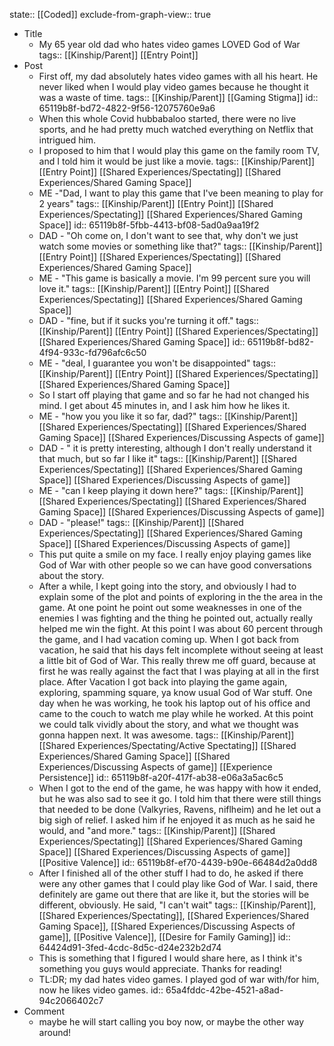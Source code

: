 state:: [[Coded]]
exclude-from-graph-view:: true

- Title
	- My 65 year old dad who hates video games LOVED God of War
	  tags:: [[Kinship/Parent]] [[Entry Point]]
- Post
	- First off, my dad absolutely hates video games with all his heart. He never liked when I would play video games because he thought it was a waste of time.
	  tags:: [[Kinship/Parent]] [[Gaming Stigma]]
	  id:: 65119b8f-bd72-4822-9f56-12075760e9a6
	- When this whole Covid hubbabaloo started, there were no live sports, and he had pretty much watched everything on Netflix that intrigued him.
	- I proposed to him that I would play this game on the family room TV, and I told him it would be just like a movie.
	  tags:: [[Kinship/Parent]] [[Entry Point]] [[Shared Experiences/Spectating]] [[Shared Experiences/Shared Gaming Space]]
	- ME -"Dad, I want to play this game that I've been meaning to play for 2 years"
	  tags:: [[Kinship/Parent]] [[Entry Point]] [[Shared Experiences/Spectating]] [[Shared Experiences/Shared Gaming Space]]
	  id:: 65119b8f-5fbb-4413-bf08-5ad0a9aa19f2
	- DAD - "Oh come on, I don't want to see that, why don't we just watch some movies or something like that?"
	  tags:: [[Kinship/Parent]] [[Entry Point]] [[Shared Experiences/Spectating]] [[Shared Experiences/Shared Gaming Space]]
	- ME - "This game is basically a movie. I'm 99 percent sure you will love it."
	  tags:: [[Kinship/Parent]] [[Entry Point]] [[Shared Experiences/Spectating]] [[Shared Experiences/Shared Gaming Space]]
	- DAD - "fine, but if it sucks you're turning it off."
	  tags:: [[Kinship/Parent]] [[Entry Point]] [[Shared Experiences/Spectating]] [[Shared Experiences/Shared Gaming Space]]
	  id:: 65119b8f-bd82-4f94-933c-fd796afc6c50
	- ME - "deal, I guarantee you won't be disappointed"
	  tags:: [[Kinship/Parent]] [[Entry Point]] [[Shared Experiences/Spectating]] [[Shared Experiences/Shared Gaming Space]]
	- So I start off playing that game and so far he had not changed his mind. I get about 45 minutes in, and I ask him how he likes it.
	- ME - "how you you like it so far, dad?"
	  tags:: [[Kinship/Parent]] [[Shared Experiences/Spectating]] [[Shared Experiences/Shared Gaming Space]] [[Shared Experiences/Discussing Aspects of game]]
	- DAD - " it is pretty interesting, although I don't really understand it that much, but so far I like it"
	  tags:: [[Kinship/Parent]] [[Shared Experiences/Spectating]] [[Shared Experiences/Shared Gaming Space]] [[Shared Experiences/Discussing Aspects of game]]
	- ME - "can I keep playing it down here?"
	  tags:: [[Kinship/Parent]] [[Shared Experiences/Spectating]] [[Shared Experiences/Shared Gaming Space]] [[Shared Experiences/Discussing Aspects of game]]
	- DAD - "please!"
	  tags:: [[Kinship/Parent]] [[Shared Experiences/Spectating]] [[Shared Experiences/Shared Gaming Space]] [[Shared Experiences/Discussing Aspects of game]]
	- This put quite a smile on my face. I really enjoy playing games like God of War with other people so we can have good conversations about the story.
	- After a while, I kept going into the story, and obviously I had to explain some of the plot and points of exploring in the the area in the game. At one point he point out some weaknesses in one of the enemies I was fighting and the thing he pointed out, actually really helped me win the fight. At this point I was about 60 percent through the game, and I had vacation coming up. When I got back from vacation, he said that his days felt incomplete without seeing at least a little bit of God of War. This really threw me off guard, because at first he was really against the fact that I was playing at all in the first place. After Vacation I got back into playing the game again, exploring, spamming square, ya know usual God of War stuff. One day when he was working, he took his laptop out of his office and came to the couch to watch me play while he worked. At this point we could talk vividly about the story, and what we thought was gonna happen next. It was awesome.
	  tags:: [[Kinship/Parent]] [[Shared Experiences/Spectating/Active Spectating]] [[Shared Experiences/Shared Gaming Space]] [[Shared Experiences/Discussing Aspects of game]] [[Experience Persistence]]
	  id:: 65119b8f-a20f-417f-ab38-e06a3a5ac6c5
	- When I got to the end of the game, he was happy with how it ended, but he was also sad to see it go. I told him that there were still things that needed to be done (Valkyries, Ravens, niflheim) and he let out a big sigh of relief. I asked him if he enjoyed it as much as he said he would, and "and more."
	  tags:: [[Kinship/Parent]] [[Shared Experiences/Spectating]] [[Shared Experiences/Shared Gaming Space]] [[Shared Experiences/Discussing Aspects of game]] [[Positive Valence]]
	  id:: 65119b8f-ef70-4439-b90e-66484d2a0dd8
	- After I finished all of the other stuff I had to do, he asked if there were any other games that I could play like God of War. I said, there definitely are game out there that are like it, but the stories will be different, obviously. He said, "I can't wait"
	  tags:: [[Kinship/Parent]], [[Shared Experiences/Spectating]], [[Shared Experiences/Shared Gaming Space]], [[Shared Experiences/Discussing Aspects of game]], [[Positive Valence]], [[Desire for Family Gaming]]
	  id:: 64424d91-3fed-4cdc-8d5c-d24e232b2d74
	- This is something that I figured I would share here, as I think it's something you guys would appreciate. Thanks for reading!
	- TL:DR; my dad hates video games. I played god of war with/for him, now he likes video games.
	  id:: 65a4fddc-42be-4521-a8ad-94c2066402c7
- Comment
	- maybe he will start calling you boy now, or maybe the other way around!